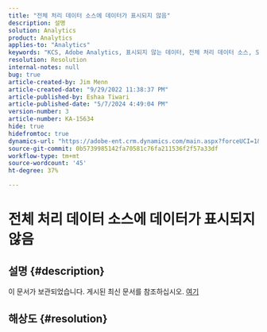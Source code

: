 ```yaml
---
title: "전체 처리 데이터 소스에 데이터가 표시되지 않음"
description: 설명
solution: Analytics
product: Analytics
applies-to: "Analytics"
keywords: "KCS, Adobe Analytics, 표시되지 않는 데이터, 전체 처리 데이터 소스, 모범 사례"
resolution: Resolution
internal-notes: null
bug: true
article-created-by: Jim Menn
article-created-date: "9/29/2022 11:38:37 PM"
article-published-by: Eshaa Tiwari
article-published-date: "5/7/2024 4:49:04 PM"
version-number: 3
article-number: KA-15634
hide: true
hidefromtoc: true
dynamics-url: "https://adobe-ent.crm.dynamics.com/main.aspx?forceUCI=1&pagetype=entityrecord&etn=knowledgearticle&id=16d995d4-4f40-ed11-9db1-0022480866ad"
source-git-commit: 0b5739985142fa70581c76fa211536f2f57a33df
workflow-type: tm+mt
source-wordcount: '45'
ht-degree: 37%

---
```


# 전체 처리 데이터 소스에 데이터가 표시되지 않음

## 설명 {#description}

이 문서가 보관되었습니다. 게시된 최신 문서를 참조하십시오. [여기](https://experienceleague.adobe.com/search.html#sort=relevancy)

## 해상도 {#resolution}

